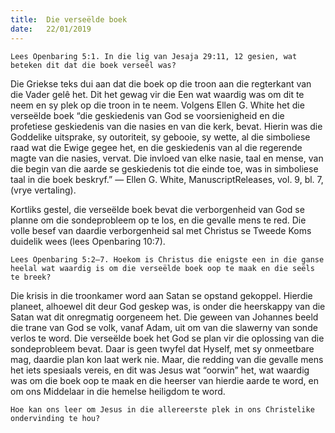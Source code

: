 ```yaml
---
title:  Die verseëlde boek
date:   22/01/2019
---
```


`Lees Openbaring 5:1. In die lig van Jesaja 29:11, 12 gesien, wat beteken dit dat die boek verseël was?` 

Die Griekse teks dui aan dat die boek op die troon aan die regterkant van die Vader gelê het. Dit het gewag vir die Een wat waardig was om dit te neem en sy plek op die troon in te neem. Volgens Ellen G. White het die verseëlde boek “die geskiedenis van God se voorsienigheid en die profetiese geskiedenis van die nasies en van die kerk, bevat. Hierin was die Goddelike uitsprake, sy outoriteit, sy gebooie, sy wette, al die simboliese raad wat die Ewige gegee het, en die geskiedenis van al die regerende magte van die nasies, vervat. Die invloed van elke nasie, taal en mense, van die begin van die aarde se geskiedenis tot die einde toe, was in simboliese taal in die boek beskryf.” — Ellen G. White, ManuscriptReleases, vol. 9, bl. 7, (vrye vertaling). 

Kortliks gestel, die verseëlde boek bevat die verborgenheid van God se planne om die sondeprobleem op te los, en die gevalle mens te red. Die volle besef van daardie verborgenheid sal met Christus se Tweede Koms duidelik wees (lees Openbaring 10:7). 

`Lees Openbaring 5:2–7. Hoekom is Christus die enigste een in die ganse heelal wat waardig is om die verseëlde boek oop te maak en die seëls te breek?` 

Die krisis in die troonkamer word aan Satan se opstand gekoppel. Hierdie planeet, alhoewel dit deur God geskep was, is onder die heerskappy van die Satan wat dit onregmatig oorgeneem het. Die geween van Johannes beeld die trane van God se volk, vanaf Adam, uit om van die slawerny van sonde verlos te word. Die verseëlde boek het God se plan vir die oplossing van die sondeprobleem bevat. Daar is geen twyfel dat Hyself, met sy onmeetbare mag, daardie plan kon laat werk nie. Maar, die redding van die gevalle mens het iets spesiaals vereis, en dit was Jesus wat “oorwin” het, wat waardig was om die boek oop te maak en die heerser van hierdie aarde te word, en om ons Middelaar in die hemelse heiligdom te word. 

`Hoe kan ons leer om Jesus in die allereerste plek in ons Christelike ondervinding te hou?`